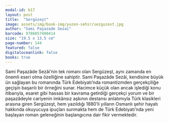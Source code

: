 ```yaml
---
modal-id: b17
layout: post
title:  "Sergüzeşt"
image: assets/img/book-img/yuzen-sehir/sezguzest.jpg
author: "Sami Paşazade Sezai"
barcode: 9786057490414
size: "19.5 x 13.5 cm"
page-number: 144
featured: false
digitaloceanlink: false
books: true
---
```


Sami Paşazâde Sezâi’nin tek romanı olan Sergüzeşt, aynı zamanda en önemli eseri olma özelliğine sahiptir.
Sami Paşazâde Sezâi, kendisine büyük ün sağlayan bu romanında Türk Edebiyatı’nda romantizmden gerçekçiliğe geçişin başarılı bir örneğini sunar.
Hacimce küçük olan ancak işlediği konu itibarıyla, esaret gibi hassas bir kavrama getirdiği gerçekçi yorum ve bir paşazâdeyle cariyenin imkânsız aşkının destansı anlatımıyla Türk klasikleri arasına giren Sergüzeşt, hem yazıldığı 1880’li yılların Osmanlı şehir hayatı hakkında okuyucuya ipuçları sunmakta hem de Türk Edebiyatı’nda yeni başlayan roman geleneğinin başlangıcına dair fikir vermektedir.